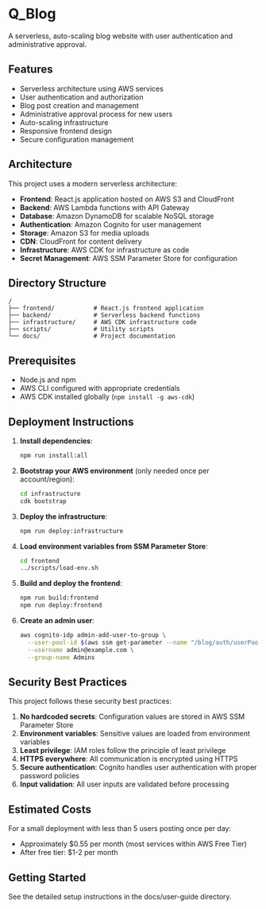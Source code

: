 # Q_Blog

A serverless, auto-scaling blog website with user authentication and administrative approval.

## Features

- Serverless architecture using AWS services
- User authentication and authorization
- Blog post creation and management
- Administrative approval process for new users
- Auto-scaling infrastructure
- Responsive frontend design
- Secure configuration management

## Architecture

This project uses a modern serverless architecture:

- **Frontend**: React.js application hosted on AWS S3 and CloudFront
- **Backend**: AWS Lambda functions with API Gateway
- **Database**: Amazon DynamoDB for scalable NoSQL storage
- **Authentication**: Amazon Cognito for user management
- **Storage**: Amazon S3 for media uploads
- **CDN**: CloudFront for content delivery
- **Infrastructure**: AWS CDK for infrastructure as code
- **Secret Management**: AWS SSM Parameter Store for configuration

## Directory Structure

```
/
├── frontend/           # React.js frontend application
├── backend/            # Serverless backend functions
├── infrastructure/     # AWS CDK infrastructure code
├── scripts/            # Utility scripts
└── docs/               # Project documentation
```

## Prerequisites

- Node.js and npm
- AWS CLI configured with appropriate credentials
- AWS CDK installed globally (`npm install -g aws-cdk`)

## Deployment Instructions

1. **Install dependencies**:
   ```bash
   npm run install:all
   ```

2. **Bootstrap your AWS environment** (only needed once per account/region):
   ```bash
   cd infrastructure
   cdk bootstrap
   ```

3. **Deploy the infrastructure**:
   ```bash
   npm run deploy:infrastructure
   ```

4. **Load environment variables from SSM Parameter Store**:
   ```bash
   cd frontend
   ../scripts/load-env.sh
   ```

5. **Build and deploy the frontend**:
   ```bash
   npm run build:frontend
   npm run deploy:frontend
   ```

6. **Create an admin user**:
   ```bash
   aws cognito-idp admin-add-user-to-group \
     --user-pool-id $(aws ssm get-parameter --name "/blog/auth/userPoolId" --query "Parameter.Value" --output text) \
     --username admin@example.com \
     --group-name Admins
   ```

## Security Best Practices

This project follows these security best practices:

1. **No hardcoded secrets**: Configuration values are stored in AWS SSM Parameter Store
2. **Environment variables**: Sensitive values are loaded from environment variables
3. **Least privilege**: IAM roles follow the principle of least privilege
4. **HTTPS everywhere**: All communication is encrypted using HTTPS
5. **Secure authentication**: Cognito handles user authentication with proper password policies
6. **Input validation**: All user inputs are validated before processing

## Estimated Costs

For a small deployment with less than 5 users posting once per day:
- Approximately $0.55 per month (most services within AWS Free Tier)
- After free tier: $1-2 per month

## Getting Started

See the detailed setup instructions in the docs/user-guide directory.
